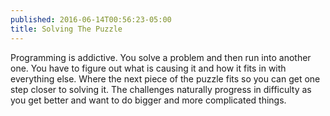 ```yaml
---
published: 2016-06-14T00:56:23-05:00
title: Solving The Puzzle
---
```

Programming is addictive. You solve a problem and then run into another one. You have to figure out what is causing it and how it fits in with everything else. Where the next piece of the puzzle fits so you can get one step closer to solving it. The challenges naturally progress in difficulty as you get better and want to do bigger and more complicated things.